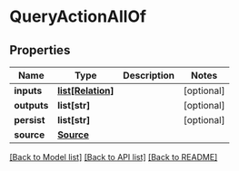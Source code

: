 # QueryActionAllOf

## Properties
Name | Type | Description | Notes
------------ | ------------- | ------------- | -------------
**inputs** | [**list[Relation]**](Relation.md) |  | [optional] 
**outputs** | **list[str]** |  | [optional] 
**persist** | **list[str]** |  | [optional] 
**source** | [**Source**](Source.md) |  | 

[[Back to Model list]](../README.md#documentation-for-models) [[Back to API list]](../README.md#documentation-for-api-endpoints) [[Back to README]](../README.md)


